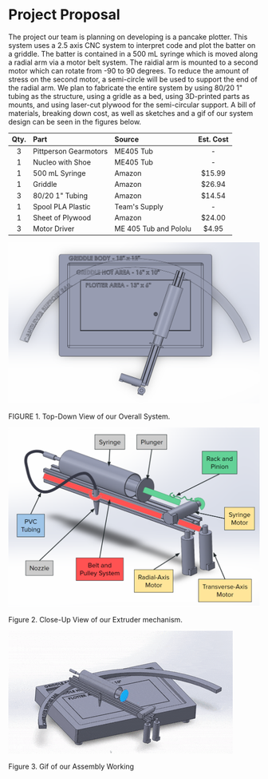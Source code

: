 # Project Proposal
The project our team is planning on developing is a pancake plotter. This system uses a 2.5 axis CNC system to interpret code and plot the batter on a griddle. 
The batter is contained in a 500 mL syringe which is moved along a radial arm via a motor belt system. The raidial arm is mounted to a second motor
which can rotate from -90 to 90 degrees. To reduce the amount of stress on the second motor, a semi-circle will be used to support the end of the radial 
arm. We plan to fabricate the entire system by using 80/20 1" tubing as the structure, using a gridle as a bed, using 3D-printed parts as mounts, and
using laser-cut plywood for the semi-circular support. A bill of materials, breaking down cost, as well as sketches and a gif of our system design can be seen in the figures below.

| Qty. | Part                  | Source                | Est. Cost |
|:----:|:----------------------|:----------------------|:---------:|
|  3   | Pittperson Gearmotors | ME405 Tub             |     -     |
|  1   | Nucleo with Shoe      | ME405 Tub             |     -     |
|  1   | 500 mL Syringe        | Amazon                |   $15.99  |
|  1   | Griddle               | Amazon                |   $26.94  |
|  3   | 80/20 1" Tubing       | Amazon                |   $14.54  |
|  1   | Spool PLA Plastic     | Team's Supply         |     -     |
|  1   | Sheet of Plywood      | Amazon                |   $24.00  |
|  3   | Motor Driver          | ME 405 Tub and Pololu |   $4.95   |


![top down view](https://github.com/jfrabosi/Term-Project/blob/main/docs/TopView.PNG)

FIGURE 1. Top-Down View of our Overall System.


![close-up](https://github.com/jfrabosi/Term-Project/blob/main/docs/MechanismUpClose.PNG)

Figure 2. Close-Up View of our Extruder mechanism.




![gif of the assembly](https://github.com/jfrabosi/Term-Project/blob/main/docs/MechanismGif.gif)

Figure 3. Gif of our Assembly Working
